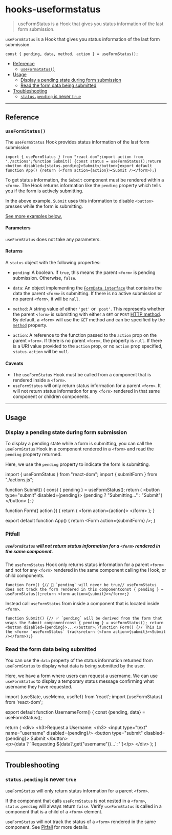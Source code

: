 # hooks-useformstatus

> useFormStatus is a Hook that gives you status information of the last form submission.



`useFormStatus` is a Hook that gives you status information of the last form submission.

    const { pending, data, method, action } = useFormStatus();

*   [Reference](#reference)
    *   [`useFormStatus()`](#use-form-status)
*   [Usage](#usage)
    *   [Display a pending state during form submission](#display-a-pending-state-during-form-submission)
    *   [Read the form data being submitted](#read-form-data-being-submitted)
*   [Troubleshooting](#troubleshooting)
    *   [`status.pending` is never `true`](#pending-is-never-true)

* * *

## Reference[](#reference "Link for Reference")

### `useFormStatus()`[](#use-form-status "Link for this heading")

The `useFormStatus` Hook provides status information of the last form submission.

    import { useFormStatus } from "react-dom";import action from './actions';function Submit() {const status = useFormStatus();return <button disabled={status.pending}>Submit</button>}export default function App() {return (<form action={action}><Submit /></form>);}

To get status information, the `Submit` component must be rendered within a `<form>`. The Hook returns information like the `pending` property which tells you if the form is actively submitting.

In the above example, `Submit` uses this information to disable `<button>` presses while the form is submitting.

[See more examples below.](#usage)

#### Parameters[](#parameters "Link for Parameters")

`useFormStatus` does not take any parameters.

#### Returns[](#returns "Link for Returns")

A `status` object with the following properties:

*   `pending`: A boolean. If `true`, this means the parent `<form>` is pending submission. Otherwise, `false`.
    
*   `data`: An object implementing the [`FormData interface`](https://developer.mozilla.org/en-US/docs/Web/API/FormData) that contains the data the parent `<form>` is submitting. If there is no active submission or no parent `<form>`, it will be `null`.
    
*   `method`: A string value of either `'get'` or `'post'`. This represents whether the parent `<form>` is submitting with either a `GET` or `POST` [HTTP method](https://developer.mozilla.org/en-US/docs/Web/HTTP/Methods). By default, a `<form>` will use the `GET` method and can be specified by the [`method`](https://developer.mozilla.org/en-US/docs/Web/HTML/Element/form#method) property.
    

*   `action`: A reference to the function passed to the `action` prop on the parent `<form>`. If there is no parent `<form>`, the property is `null`. If there is a URI value provided to the `action` prop, or no `action` prop specified, `status.action` will be `null`.

#### Caveats[](#caveats "Link for Caveats")

*   The `useFormStatus` Hook must be called from a component that is rendered inside a `<form>`.
*   `useFormStatus` will only return status information for a parent `<form>`. It will not return status information for any `<form>` rendered in that same component or children components.

* * *

## Usage[](#usage "Link for Usage")

### Display a pending state during form submission[](#display-a-pending-state-during-form-submission "Link for Display a pending state during form submission")

To display a pending state while a form is submitting, you can call the `useFormStatus` Hook in a component rendered in a `<form>` and read the `pending` property returned.

Here, we use the `pending` property to indicate the form is submitting.

import { useFormStatus } from "react-dom";
import { submitForm } from "./actions.js";

function Submit() {
  const { pending } = useFormStatus();
  return (
    <button type\="submit" disabled\={pending}\>
      {pending ? "Submitting..." : "Submit"}
    </button\>
  );
}

function Form({ action }) {
  return (
    <form action\={action}\>
      <Submit />
    </form\>
  );
}

export default function App() {
  return <Form action\={submitForm} />;
}

### Pitfall

##### `useFormStatus` will not return status information for a `<form>` rendered in the same component.[](#useformstatus-will-not-return-status-information-for-a-form-rendered-in-the-same-component "Link for this heading")

The `useFormStatus` Hook only returns status information for a parent `<form>` and not for any `<form>` rendered in the same component calling the Hook, or child components.

    function Form() {// 🚩 `pending` will never be true// useFormStatus does not track the form rendered in this componentconst { pending } = useFormStatus();return <form action={submit}></form>;}

Instead call `useFormStatus` from inside a component that is located inside `<form>`.

    function Submit() {// ✅ `pending` will be derived from the form that wraps the Submit componentconst { pending } = useFormStatus(); return <button disabled={pending}>...</button>;}function Form() {// This is the <form> `useFormStatus` tracksreturn (<form action={submit}><Submit /></form>);}

### Read the form data being submitted[](#read-form-data-being-submitted "Link for Read the form data being submitted")

You can use the `data` property of the status information returned from `useFormStatus` to display what data is being submitted by the user.

Here, we have a form where users can request a username. We can use `useFormStatus` to display a temporary status message confirming what username they have requested.

import {useState, useMemo, useRef} from 'react';
import {useFormStatus} from 'react-dom';

export default function UsernameForm() {
  const {pending, data} = useFormStatus();

  return (
    <div\>
      <h3\>Request a Username: </h3\>
      <input type\="text" name\="username" disabled\={pending}/>
      <button type\="submit" disabled\={pending}\>
        Submit
      </button\>
      <br />
      <p\>{data ? \`Requesting ${data?.get("username")}...\`: ''}</p\>
    </div\>
  );
}

* * *

## Troubleshooting[](#troubleshooting "Link for Troubleshooting")

### `status.pending` is never `true`[](#pending-is-never-true "Link for this heading")

`useFormStatus` will only return status information for a parent `<form>`.

If the component that calls `useFormStatus` is not nested in a `<form>`, `status.pending` will always return `false`. Verify `useFormStatus` is called in a component that is a child of a `<form>` element.

`useFormStatus` will not track the status of a `<form>` rendered in the same component. See [Pitfall](#useformstatus-will-not-return-status-information-for-a-form-rendered-in-the-same-component) for more details.
